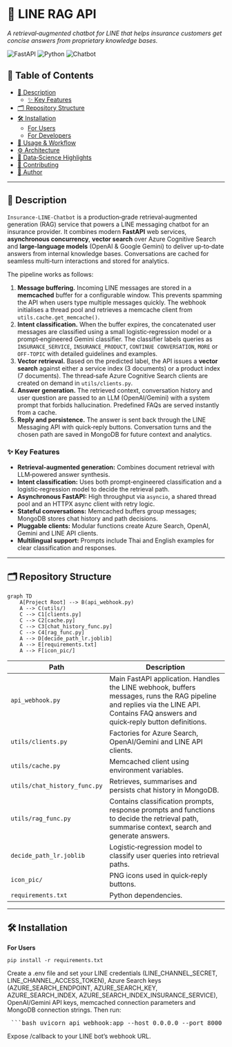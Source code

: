 # 🧠 LINE RAG API

_A retrieval‑augmented chatbot for LINE that helps insurance customers get concise answers from proprietary knowledge bases._

![FastAPI](https://img.shields.io/badge/Made%20with-FastAPI-009688?logo=fastapi&logoColor=white) ![Python](https://img.shields.io/badge/Python-3.10%2B-blue?logo=python) ![Chatbot](https://img.shields.io/badge/RAG%20Chatbot-LLM%2BSearch-yellowgreen)

## 📑 Table of Contents

- [📄 Description](#-description)
  - [✨ Key Features](#-key-features)
- [🗂️ Repository Structure](#-repository-structure)
- [🛠️ Installation](#-installation)
  - [For Users](#for-users)
  - [For Developers](#for-developers)
- [🚀 Usage & Workflow](#-usage--workflow)
- [⚙️ Architecture](#-architecture)
- [🧪 Data‑Science Highlights](#-data-science-highlights)
- [🙌 Contributing](#-contributing)
- [👤 Author](#-author)

---

## 📄 Description

`Insurance-LINE-Chatbot` is a production‑grade retrieval‑augmented generation (RAG) service that powers a LINE messaging chatbot for an insurance provider.  It combines modern **FastAPI** web services, **asynchronous concurrency**, **vector search** over Azure Cognitive Search and **large‑language models** (OpenAI & Google Gemini) to deliver up‑to‑date answers from internal knowledge bases.  Conversations are cached for seamless multi‑turn interactions and stored for analytics.

The pipeline works as follows:

1. **Message buffering.**  Incoming LINE messages are stored in a **memcached** buffer for a configurable window.  This prevents spamming the API when users type multiple messages quickly.  The webhook initialises a thread pool and retrieves a memcache client from `utils.cache.get_memcache()`.
2. **Intent classification.**  When the buffer expires, the concatenated user messages are classified using a small logistic‑regression model or a prompt‑engineered Gemini classifier.  The classifier labels queries as `INSURANCE_SERVICE`, `INSURANCE_PRODUCT`, `CONTINUE CONVERSATION`, `MORE` or `OFF‑TOPIC` with detailed guidelines and examples.
3. **Vector retrieval.**  Based on the predicted label, the API issues a **vector search** against either a service index (3 documents) or a product index (7 documents).  The thread‑safe Azure Cognitive Search clients are created on demand in `utils/clients.py`.
4. **Answer generation.**  The retrieved context, conversation history and user question are passed to an LLM (OpenAI/Gemini) with a system prompt that forbids hallucination.  Predefined FAQs are served instantly from a cache.
5. **Reply and persistence.**  The answer is sent back through the LINE Messaging API with quick‑reply buttons.  Conversation turns and the chosen path are saved in MongoDB for future context and analytics.

### ✨ Key Features

- **Retrieval‑augmented generation:** Combines document retrieval with LLM‑powered answer synthesis.
- **Intent classification:** Uses both prompt‑engineered classification and a logistic‑regression model to decide the retrieval path.
- **Asynchronous FastAPI:** High throughput via `asyncio`, a shared thread pool and an HTTPX async client with retry logic.
- **Stateful conversations:** Memcached buffers group messages; MongoDB stores chat history and path decisions.
- **Pluggable clients:** Modular functions create Azure Search, OpenAI, Gemini and LINE API clients.
- **Multilingual support:** Prompts include Thai and English examples for clear classification and responses.

---

## 🗂️ Repository Structure

```mermaid
graph TD
    A[Project Root] --> B(api_webhook.py)
    A --> C(utils/)
    C --> C1[clients.py]
    C --> C2[cache.py]
    C --> C3[chat_history_func.py]
    C --> C4[rag_func.py]
    A --> D[decide_path_lr.joblib]
    A --> E[requirements.txt]
    A --> F[icon_pic/]
```

| Path                         | Description                                                                                                                                                                          |
| ---------------------------- | ------------------------------------------------------------------------------------------------------------------------------------------------------------------------------------ |
| `api_webhook.py`             | Main FastAPI application.  Handles the LINE webhook, buffers messages, runs the RAG pipeline and replies via the LINE API.  Contains FAQ answers and quick‑reply button definitions. |
| `utils/clients.py`           | Factories for Azure Search, OpenAI/Gemini and LINE API clients.                                                                                                                      |
| `utils/cache.py`             | Memcached client using environment variables.                                                                                                                                        |
| `utils/chat_history_func.py` | Retrieves, summarises and persists chat history in MongoDB.                                                                                                                          |
| `utils/rag_func.py`          | Contains classification prompts, response prompts and functions to decide the retrieval path, summarise context, search and generate answers.                                        |
| `decide_path_lr.joblib`      | Logistic‑regression model to classify user queries into retrieval paths.                                                                                                             |
| `icon_pic/`                  | PNG icons used in quick‑reply buttons.                                                                                                                                               |
| `requirements.txt`           | Python dependencies.                                                                                                                                                                 |
---

## 🛠️ Installation

**For Users** 

`pip install -r requirements.txt `

Create a .env file and set your LINE credentials (LINE_CHANNEL_SECRET, LINE_CHANNEL_ACCESS_TOKEN), Azure Search keys (AZURE_SEARCH_ENDPOINT, AZURE_SEARCH_KEY, AZURE_SEARCH_INDEX, AZURE_SEARCH_INDEX_INSURANCE_SERVICE), OpenAI/Gemini API keys, memcached connection parameters and MongoDB connection strings. Then run:

<pre> ```bash uvicorn api_webhook:app --host 0.0.0.0 --port 8000 ``` </pre>

Expose /callback to your LINE bot’s webhook URL.



